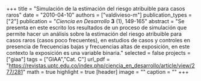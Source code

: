 +++
title = "Simulación de la estimación del riesgo atribuible para casos raros"
date = "2010-04-10"
authors = ["valdivieso-m"]
publication_types = ["2"]
publication = "*Ciencia en Desarrollo* **3** (1), 149-165"
abstract = "Se presenta en este escrito  los resultados de un proceso de simulación que permite hacer un análisis sobre la estimación del riesgo atribuible para casos  raros (casos poco frecuentes), en estudios de casos y controles en presencia de  frecuencias bajas y frecuencias altas de exposición, en este contexto la exposición es una variable binaria."
selected = false
projects = ["giaa"]
tags = ["GIAA","Cat. C"]
url_pdf = "https://revistas.uptc.edu.co/index.php/ciencia_en_desarrollo/article/view/277/281"
math = true
highlight = true
[header]
image = ""
caption = ""
+++
